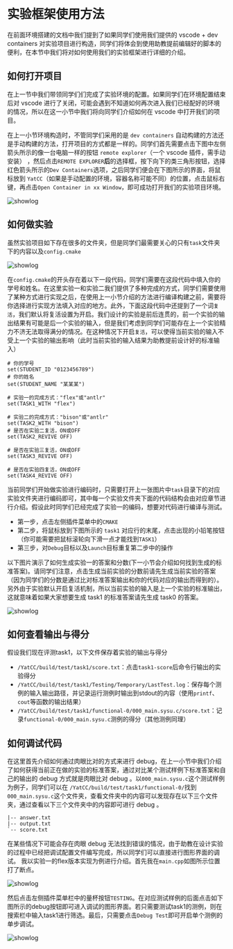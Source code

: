# 实验框架使用方法
在前面环境搭建的文档中我们提到了如果同学们使用我们提供的 vscode + dev containers 对实验项目进行构造，同学们将体会到使用助教提前编辑好的脚本的便利，在本节中我们将对如何使用我们的实验框架进行详细的介绍。

## 如何打开项目
在上一节中我们带领同学们们完成了实验环境的配置。如果同学们在环境配置结束后对 vscode 进行了关闭，可能会遇到不知道如何再次进入我们已经配好的环境的情况，所以在这一小节中我们将向同学们介绍如何在 vscode 中打开我们的项目。

在上一小节环境构造时，不管同学们采用的是 `dev containers` 自动构建的方法还是手动构建的方法，打开项目的方式都是一样的。同学们首先需要点击下图中左侧箭头所示的像一台电脑一样的按钮 `remote explorer`（一个 vscode 插件，需手动安装） ，然后点击`REMOTE EXPLORER`**后**的选择框，按下向下的类三角形按钮，选择红色箭头所示的`Dev Containers`选项，之后同学们便会在下图所示的界面，将鼠标放到 `YatCC`（如果是手动配置的环境，容器名称可能不同）的位置，点击鼠标右键，再点击`Open Container in xx Window`，即可成功打开我们的实验项目环境。

![showlog](../images/howtoreopendev.png)

## 如何做实验
虽然实验项目如下存在很多的文件夹，但是同学们最需要关心的只有`task`文件夹下的内容以及`config.cmake`

![showlog](../images/howtodolab.png)

在`config.cmake`的开头存在着以下一段代码，同学们需要在这段代码中填入你的学号和姓名。在这里实验一和实验二我们提供了多种完成的方式，同学们需要使用了某种方式进行实现之后，在使用上一小节介绍的方法进行编译构建之前，需要将你选择进行实现方法填入对应的地方。此外，下面这段代码中还提到了一个词`复活`，我们默认将复活设置为开启。我们设计的实验是前后连贯的，前一个实验的输出结果有可能是后一个实验的输入，但是我们考虑到同学们可能存在上一个实验精力不济无法取得满分的情况。在这种情况下开启`复活`，可以使得当前实验的输入不受上一个实验的输出影响（此时当前实验的输入结果为助教提前设计好的标准输入）

```
# 你的学号
set(STUDENT_ID "0123456789")
# 你的姓名
set(STUDENT_NAME "某某某")

# 实验一的完成方式："flex"或"antlr"
set(TASK1_WITH "flex")

# 实验二的完成方式："bison"或"antlr"
set(TASK2_WITH "bison")
# 是否在实验二复活，ON或OFF
set(TASK2_REVIVE OFF)

# 是否在实验三复活，ON或OFF
set(TASK3_REVIVE OFF)

# 是否在实验四复活，ON或OFF
set(TASK4_REVIVE OFF)
```

当前同学们开始做实验进行编码时，只需要打开上一张图片中`task`目录下的对应实验文件夹进行编码即可，其中每一个实验文件夹下面的代码结构会由对应章节进行介绍。假设此时同学们已经完成了实验一的编码，想要对代码进行编译与测试。
- 第一步，点击左侧插件菜单中的`CMAKE`
- 第二步，将鼠标放到下图所示的 `task1` 对应行的末尾，点击出现的小铅笔按钮（你可能需要把鼠标滚轮向下滑一点才能找到`TASK1`）
- 第三步，对`Debug`目标以及`Launch`目标重复第二步中的操作

以下图片演示了如何生成实验一的答案和分数(下一小节会介绍如何找到生成的标准答案)。请同学们注意，点击生成当前实验的分数前请先生成当前实验的答案（因为同学们的分数是通过比对标准答案输出和你的代码对应的输出而得到的）。另外由于实验默认开启复活机制，所以当前实验的输入是上一个实验的标准输出，这就意味着如果大家想要生成 task1 的标准答案请先生成 task0 的答案。

![showlog](../images/howtoscorenew.png)

## 如何查看输出与得分

假设我们现在评测task1，以下文件保存着实验的输出与得分

* `/YatCC/build/test/task1/score.txt`：点击`task1-score`后命令行输出的实验得分
* `/YatCC/build/test/task1/Testing/Temporary/LastTest.log`：保存每个测例的输入输出路径，并记录运行测例时输出到stdout的内容（使用`printf`、`cout`等函数的输出结果）
* `/YatCC/build/test/task1/functional-0/000_main.sysu.c/score.txt`：记录`functional-0/000_main.sysu.c`测例的得分（其他测例同理）

## 如何调试代码

在这里首先介绍如何通过肉眼比对的方式来进行 debug，在上一小节中我们介绍了如何获得当前正在做的实验的标准答案，通过对比某个测试样例下标准答案和自己的输出的 debug 方式就是肉眼比对 debug 。以`000_main.sysu.c`这个测试样例为例子，同学们可以在
`/YatCC/build/test/task1/functional-0/`找到`000_main.sysu.c`这个文件夹，查看文件夹中的内容可以发现存在以下三个文件夹，通过查看以下三个文件夹中的内容即可进行 debug 。
```
|-- answer.txt
|-- output.txt
`-- score.txt
```

在某些情况下可能会存在肉眼 debug 无法找到错误的情况，由于助教在设计实验的过程中已经把调试配置文件编写完成，所以同学们可以直接进行图形界面的调试。
我以实验一的flex版本实现为例进行介绍。首先我在`main.cpp`如图所示位置打了断点。

![showlog](../images/maindebug.png)

然后点击左侧插件菜单栏中的量杯按钮`TESTING`。在对应测试样例的后面点击如下图所示的debug按钮即可进入调试的图形界面。若只需要测试task1的测例，则在搜索栏中输入task1进行筛选。最后，只需要点击`Debug Test`即可开启单个测例的单步调试。

![showlog](../images/debugtest.png)